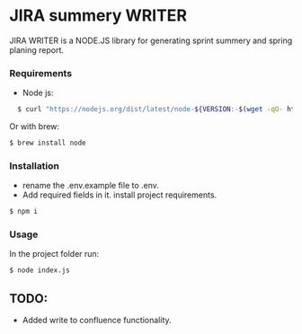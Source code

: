 # JIRA summery WRITER

JIRA WRITER is a NODE.JS library for generating sprint summery and spring planing report.

### Requirements

* Node js:

```bash
  $ curl "https://nodejs.org/dist/latest/node-${VERSION:-$(wget -qO- https://nodejs.org/dist/latest/ | sed -nE 's|.*>node-(.*)\.pkg</a>.*|\1|p')}.pkg" > "$HOME/Downloads/node-latest.pkg" && sudo installer -store -pkg "$HOME/Downloads/node-latest.pkg" -target "/" 
```

Or with brew:

```bash
$ brew install node
```

### Installation

* rename the .env.example file to .env.
* Add required fields in it. install project requirements.

```bash
$ npm i
```

### Usage

In the project folder run:

```bash
$ node index.js
```

## TODO:

* Added write to confluence functionality.